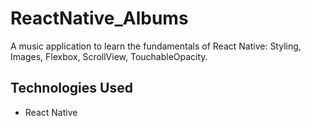 # ReactNative_Albums

A music application to learn the fundamentals of React Native: Styling, Images, Flexbox, ScrollView, TouchableOpacity.

## Technologies Used

- React Native
